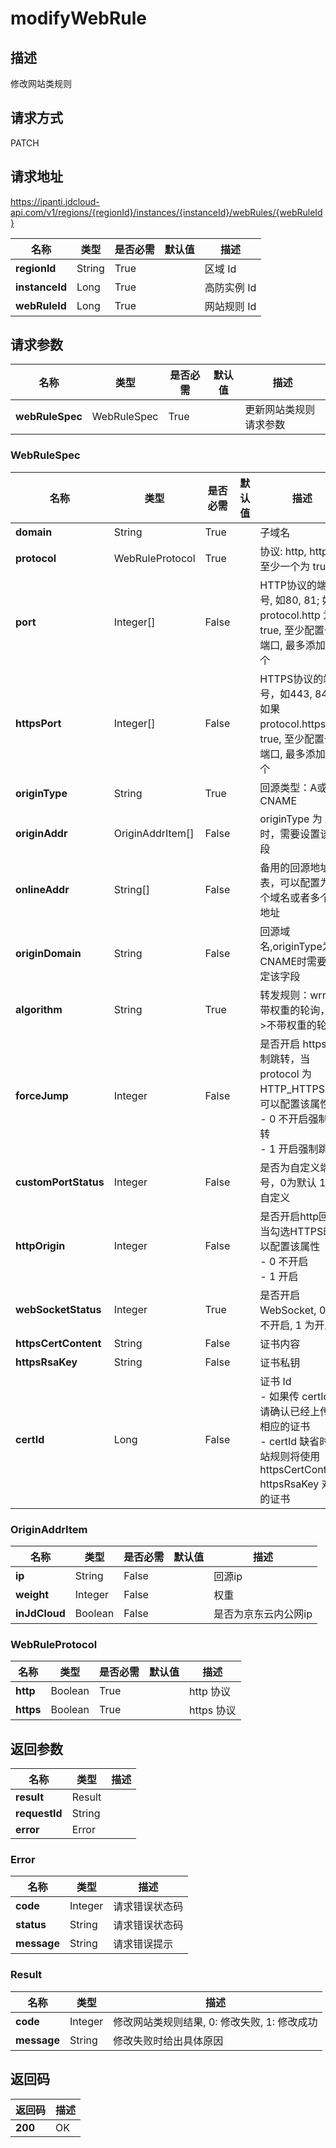 # modifyWebRule


## 描述
修改网站类规则

## 请求方式
PATCH

## 请求地址
https://ipanti.jdcloud-api.com/v1/regions/{regionId}/instances/{instanceId}/webRules/{webRuleId}

|名称|类型|是否必需|默认值|描述|
|---|---|---|---|---|
|**regionId**|String|True| |区域 Id|
|**instanceId**|Long|True| |高防实例 Id|
|**webRuleId**|Long|True| |网站规则 Id|

## 请求参数
|名称|类型|是否必需|默认值|描述|
|---|---|---|---|---|
|**webRuleSpec**|WebRuleSpec|True| |更新网站类规则请求参数|

### WebRuleSpec
|名称|类型|是否必需|默认值|描述|
|---|---|---|---|---|
|**domain**|String|True| |子域名|
|**protocol**|WebRuleProtocol|True| |协议: http, https 至少一个为 true|
|**port**|Integer[]|False| |HTTP协议的端口号, 如80, 81; 如果 protocol.http 为 true, 至少配置一个端口, 最多添加 5 个|
|**httpsPort**|Integer[]|False| |HTTPS协议的端口号，如443, 8443; 如果 protocol.https 为 true, 至少配置一个端口, 最多添加 5 个|
|**originType**|String|True| |回源类型：A或者CNAME|
|**originAddr**|OriginAddrItem[]|False| |originType 为 A 时，需要设置该字段|
|**onlineAddr**|String[]|False| |备用的回源地址列表，可以配置为一个域名或者多个 ip 地址|
|**originDomain**|String|False| |回源域名,originType为CNAME时需要指定该字段|
|**algorithm**|String|True| |转发规则：wrr->带权重的轮询，rr->不带权重的轮询|
|**forceJump**|Integer|False| |是否开启 https 强制跳转，当 protocol 为 HTTP_HTTPS 时可以配置该属性<br>  - 0 不开启强制跳转<br>  - 1 开启强制跳转<br>|
|**customPortStatus**|Integer|False| |是否为自定义端口号，0为默认 1为自定义|
|**httpOrigin**|Integer|False| |是否开启http回源, 当勾选HTTPS时可以配置该属性<br>  - 0 不开启<br>  - 1 开启<br>|
|**webSocketStatus**|Integer|True| |是否开启 WebSocket, 0 为不开启, 1 为开启|
|**httpsCertContent**|String|False| |证书内容|
|**httpsRsaKey**|String|False| |证书私钥|
|**certId**|Long|False| |证书 Id<br>  - 如果传 certId, 请确认已经上传了相应的证书<br>  - certId 缺省时网站规则将使用 httpsCertContent, httpsRsaKey 对应的证书|
### OriginAddrItem
|名称|类型|是否必需|默认值|描述|
|---|---|---|---|---|
|**ip**|String|False| |回源ip|
|**weight**|Integer|False| |权重|
|**inJdCloud**|Boolean|False| |是否为京东云内公网ip|
### WebRuleProtocol
|名称|类型|是否必需|默认值|描述|
|---|---|---|---|---|
|**http**|Boolean|True| |http 协议|
|**https**|Boolean|True| |https 协议|

## 返回参数
|名称|类型|描述|
|---|---|---|
|**result**|Result| |
|**requestId**|String| |
|**error**|Error| |

### Error
|名称|类型|描述|
|---|---|---|
|**code**|Integer|请求错误状态码|
|**status**|String|请求错误状态码|
|**message**|String|请求错误提示|
### Result
|名称|类型|描述|
|---|---|---|
|**code**|Integer|修改网站类规则结果, 0: 修改失败, 1: 修改成功|
|**message**|String|修改失败时给出具体原因|

## 返回码
|返回码|描述|
|---|---|
|**200**|OK|
